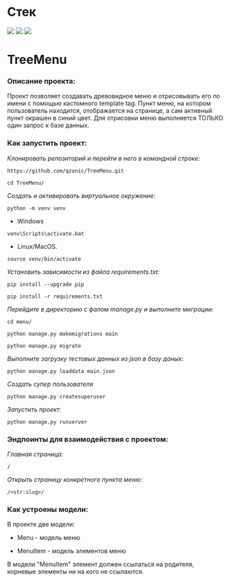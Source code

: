 # Стек
<img src="https://img.shields.io/badge/Python-4169E1?style=for-the-badge"/> <img src="https://img.shields.io/badge/Django-008000?style=for-the-badge"/> <img src="https://img.shields.io/badge/DRF-800000?style=for-the-badge"/>

# TreeMenu
### Описание проекта:

Проект позволяет создавать древовидное меню и отрисовывать его по имени с помощью кастомного template tag.
Пункт меню, на котором пользователь находится, отображается на странице, а сам активный пункт окрашен в синий цвет.
Для отрисовки меню выполняется ТОЛЬКО один запрос к базе данных.

### Как запустить проект:

*Клонировать репозиторий и перейти в него в командной строке:*
```
https://github.com/qzonic/TreeMenu.git
```
```
cd TreeMenu/
```

*Cоздать и активировать виртуальное окружение:*
```
python -m venv venv
```
* Windows
```
venv\Scripts\activate.bat
```
* Linux/MacOS.
```
source venv/bin/activate
```

*Установить зависимости из файла requirements.txt:*
```
pip install --upgrade pip
```

```
pip install -r requirements.txt
```

*Перейдите в директорию с фалом manage.py и выполните миграции:*
```
cd menu/
```

```
python manage.py makemigrations main
```
```
python manage.py migrate
```

*Выполните загрузку тестовых данных из json в базу даных:*
```
python manage.py loaddata main.json
```

*Создать супер пользователя*
```
python manage.py createsuperuser
```

*Запустить проект:*
```
python manage.py runserver
```

### Эндпоинты для взаимодействия с проектом:

*Главная страница:*
```
/
```
*Открыть страницу конкретного пункта меню:*
```
/<str:slug>/
```

### Как устроены модели:

В проекте две модели:

* Menu - модель меню

* MenuItem - модель элементов меню

В модели "MenuItem" элемент должен ссылаться на родителя, корневые элементы ни на кого не ссылаются.
